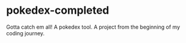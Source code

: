 # pokedex-completed
Gotta catch em all! A pokedex tool. A project from the beginning of my coding journey. 
